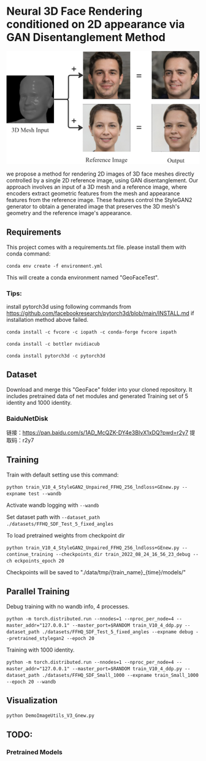# Neural 3D Face Rendering conditioned on 2D appearance via GAN Disentanglement Method

![RUNOOB 图标](./attractor2.png)

 we propose a method for rendering 2D images of 3D face meshes directly controlled by a single 2D reference image, using GAN disentanglement. Our approach involves an input of a 3D mesh and a reference image, where encoders extract geometric features from the mesh and appearance features from the reference image. These features control the StyleGAN2 generator to obtain a generated image that preserves the 3D mesh's geometry and the reference image's appearance.
## Requirements 

This project comes with a requirements.txt file. please install them with conda command:

`conda env create -f environment.yml`

This will create a conda environment named "GeoFaceTest".

### Tips:
install pytorch3d using following commands from https://github.com/facebookresearch/pytorch3d/blob/main/INSTALL.md
if installation method above failed.

`conda install -c fvcore -c iopath -c conda-forge fvcore iopath`

`conda install -c bottler nvidiacub`

`conda install pytorch3d -c pytorch3d`

## Dataset 
Download and merge this "GeoFace" folder into your cloned repository. It includes pretrained data of net modules
and generated Training set of 5 identity and 1000 identity.

### BaiduNetDisk
链接：https://pan.baidu.com/s/1AD_McQZK-DY4e3BIvX1xDQ?pwd=r2y7 
提取码：r2y7

## Training

Train with default setting use this command:

`python train_V10_4_StyleGAN2_Unpaired_FFHQ_256_lndloss+GEnew.py --expname test --wandb`

Activate wandb logging with
`--wandb `

Set dataset path with 
`--dataset_path ./datasets/FFHQ_SDF_Test_5_fixed_angles `

To load pretrained weights from checkpoint dir

`python train_V10_4_StyleGAN2_Unpaired_FFHQ_256_lndloss+GEnew.py --continue_training --checkpoints_dir train_2022_08_24_16_56_23_debug --ch
eckpoints_epoch 20`

Checkpoints will be saved to "./data/tmp/{train_name}_{time}/models/"

## Parallel Training

Debug training with no wandb info, 4 processes. 

`python -m torch.distributed.run --nnodes=1 --nproc_per_node=4 --master_addr="127.0.0.1" --master_port=$RANDOM train_V10_4_ddp.py --dataset_path ./datasets/FFHQ_SDF_Test_5_fixed_angles --expname debug --pretrained_stylegan2 --epoch 20`

Training with 1000 identity.

`python -m torch.distributed.run --nnodes=1 --nproc_per_node=4 --master_addr="127.0.0.1" --master_port=$RANDOM train_V10_4_ddp.py --dataset_path ./datasets/FFHQ_SDF_Small_1000 --expname train_Small_1000 --epoch 20 --wandb`

## Visualization
`python DemoImageUtils_V3_Gnew.py`

## TODO: 
### Pretrained Models 

